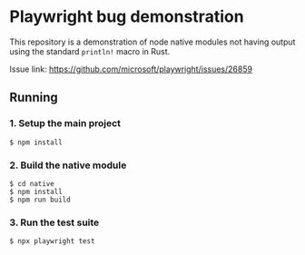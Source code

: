 # Playwright bug demonstration

This repository is a demonstration of node native modules not having output using the standard `println!` macro in Rust.

Issue link: https://github.com/microsoft/playwright/issues/26859

## Running

### 1. Setup the main project
```shell
$ npm install
```

### 2. Build the native module

```shell
$ cd native
$ npm install
$ npm run build
```

### 3. Run the test suite
```shell
$ npx playwright test
```
